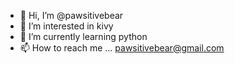 - 👋 Hi, I’m @pawsitivebear
- 👀 I’m interested in kivy
- 🌱 I’m currently learning python
- 📫 How to reach me ... pawsitivebear@gmail.com

<!---
pawsitivebear/pawsitivebear is a ✨ special ✨ repository because its `README.md` (this file) appears on your GitHub profile.
You can click the Preview link to take a look at your changes.
--->

